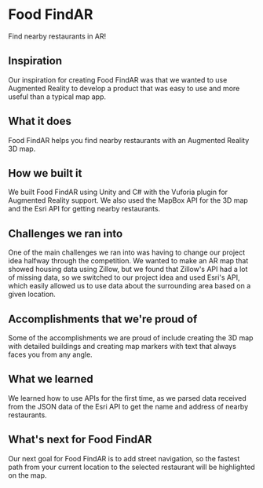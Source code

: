 # Food FindAR
Find nearby restaurants in AR!

## Inspiration
Our inspiration for creating Food FindAR was that we wanted to use Augmented Reality to develop a product that was easy to use and more useful than a typical map app.

## What it does
Food FindAR helps you find nearby restaurants with an Augmented Reality 3D map.

## How we built it
We built Food FindAR using Unity and C# with the Vuforia plugin for Augmented Reality support. We also used the MapBox API for the 3D map and the Esri API for getting nearby restaurants.

## Challenges we ran into
One of the main challenges we ran into was having to change our project idea halfway through the competition. We wanted to make an AR map that showed housing data using Zillow, but we found that Zillow's API had a lot of missing data, so we switched to our project idea and used Esri's API, which easily allowed us to use data about the surrounding area based on a given location.

## Accomplishments that we're proud of
Some of the accomplishments we are proud of include creating the 3D map with detailed buildings and creating map markers with text that always faces you from any angle.

## What we learned
We learned how to use APIs for the first time, as we parsed data received from the JSON data of the Esri API to get the name and address of nearby restaurants.

## What's next for Food FindAR
Our next goal for Food FindAR is to add street navigation, so the fastest path from your current location to the selected restaurant will be highlighted on the map.
